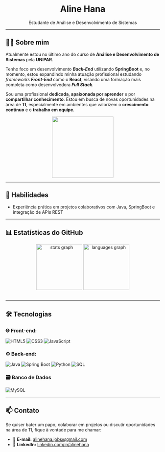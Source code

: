 <h1 align="center">Aline Hana</h1>

<p align="center">
  Estudante de Análise e Desenvolvimento de Sistemas
</p>

---
## 👩‍💻 Sobre mim

Atualmente estou no último ano do curso de **Análise e Desenvolvimento de Sistemas** pela **UNIPAR**.

Tenho foco em desenvolvimento ***Back-End*** utilizando **SpringBoot** e, no momento, estou expandindo minha atuação profissional estudando *frameworks* ***Front-End*** como o **React**, visando uma formação mais completa como desenvolvedora ***Full Stack***.

Sou uma profissional **dedicada**, **apaixonada por aprender** e por **compartilhar conhecimento**. Estou em busca de novas oportunidades na área de **TI**, especialmente em ambientes que valorizem o **crescimento contínuo** e o **trabalho em equipe**.

<div align="center">
  <img height="200" src="https://i.pinimg.com/originals/8c/94/d6/8c94d6aeced22b2db62fd0f2cbb9d989.gif"  />
</div>

---
## 🌟 Habilidades

- Experiência prática em projetos colaborativos com Java, SpringBoot e integração de APIs REST  

---
## 📊 Estatísticas do GitHub
<div align="center">
  <img src="https://github-readme-stats.vercel.app/api?username=alinehana&hide_title=false&hide_rank=false&show_icons=true&include_all_commits=true&count_private=true&disable_animations=false&theme=dracula&locale=en&hide_border=false&order=1" height="150" alt="stats graph"  />
  <img src="https://github-readme-stats.vercel.app/api/top-langs?username=alinehana&locale=en&hide_title=false&layout=compact&card_width=320&langs_count=5&theme=dracula&hide_border=false&order=2" height="150" alt="languages graph"  />
</div>

<br clear="both">

---
## 🛠️ Tecnologias

### 🌐 Front-end:
![HTML5](https://img.shields.io/badge/HTML5-E34F26?style=flat&logo=html5&logoColor=white)
![CSS3](https://img.shields.io/badge/CSS3-1572B6?style=flat&logo=css3&logoColor=white)
![JavaScript](https://img.shields.io/badge/JavaScript-F7DF1E?style=flat&logo=javascript&logoColor=black)

### ⚙️ Back-end:
![Java](https://img.shields.io/badge/Java-ED8B00?style=flat&logo=java&logoColor=white)
![Spring Boot](https://img.shields.io/badge/Spring_Boot-6DB33F?style=flat&logo=spring-boot&logoColor=white)
![Python](https://img.shields.io/badge/Python-3776AB?style=flat&logo=python&logoColor=white)
![SQL](https://img.shields.io/badge/SQL-4479A1?style=flat&logo=postgresql&logoColor=white)

### 🗃️ Banco de Dados  
![MySQL](https://img.shields.io/badge/MySQL-f0ffff?style=flat&logo=mysql&logoColor=005C84)

---
## 📫 Contato
Se quiser bater um papo, colaborar em projetos ou discutir oportunidades na área de TI, fique à vontade para me chamar:

- 📧 **E-mail:** [alinehana.jobs@gmail.com](mailto:alinehana.jobs@gmail.com)
- 💼 **LinkedIn:** [linkedin.com/in/alinehana](https://linkedin.com/in/alinehana)
